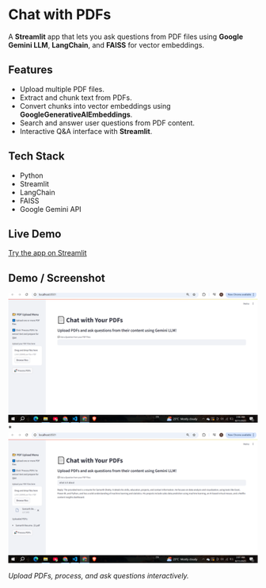 # Chat with PDFs

A **Streamlit** app that lets you ask questions from PDF files using **Google Gemini LLM**, **LangChain**, and **FAISS** for vector embeddings.

## Features
- Upload multiple PDF files.
- Extract and chunk text from PDFs.
- Convert chunks into vector embeddings using **GoogleGenerativeAIEmbeddings**.
- Search and answer user questions from PDF content.
- Interactive Q&A interface with **Streamlit**.

## Tech Stack
- Python
- Streamlit
- LangChain
- FAISS
- Google Gemini API

## Live Demo
[Try the app on Streamlit](https://pdfchat121.streamlit.app/)

## Demo / Screenshot
![App Screenshot](Screenshot%20(98).png)*
![App Screenshot](Screenshot%20(99).png)  

*Upload PDFs, process, and ask questions interactively.*

